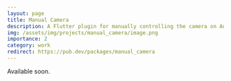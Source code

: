 ```yaml
---
layout: page
title: Manual Camera
description: A Flutter plugin for manually controlling the camera on Android devices.
img: /assets/img/projects/manual_camera/image.png
importance: 2
category: work
redirect: https://pub.dev/packages/manual_camera
---
```


Available soon.
